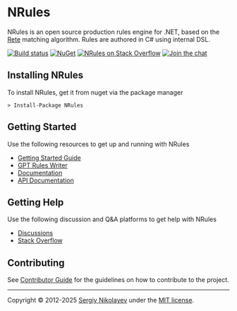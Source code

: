 # NRules

NRules is an open source production rules engine for .NET, based on the [Rete](http://en.wikipedia.org/wiki/Rete_algorithm) matching algorithm. Rules are authored in C# using internal DSL.

[![Build status](https://img.shields.io/appveyor/ci/nrules/nrules.svg)](https://ci.appveyor.com/project/NRules/nrules) [![NuGet](https://img.shields.io/nuget/v/NRules.svg)](https://nuget.org/packages/NRules) [![NRules on Stack Overflow](https://img.shields.io/badge/stack%20overflow-nrules-orange.svg)](http://stackoverflow.com/questions/tagged/nrules) [![Join the chat](https://img.shields.io/gitter/room/nrules/nrules.svg)](https://gitter.im/nrules/nrules)

## Installing NRules

To install NRules, get it from nuget via the package manager
```console
> Install-Package NRules
```

## Getting Started

Use the following resources to get up and running with NRules

- [Getting Started Guide](https://nrules.net/articles/getting-started.html)
- [GPT Rules Writer](https://chat.openai.com/g/g-RgoE8sL4r-nrules-rule-writer)
- [Documentation](https://nrules.net/index.html)
- [API Documentation](https://nrules.net/api/index.html)

## Getting Help

Use the following discussion and Q&A platforms to get help with NRules

- [Discussions](https://github.com/NRules/NRules/discussions)
- [Stack Overflow](https://stackoverflow.com/questions/tagged/nrules)

## Contributing

See [Contributor Guide](CONTRIBUTING.md) for the guidelines on how to contribute to the project.

---
Copyright &copy; 2012-2025 [Sergiy Nikolayev](https://github.com/snikolayev) under the [MIT license](LICENSE.txt).
